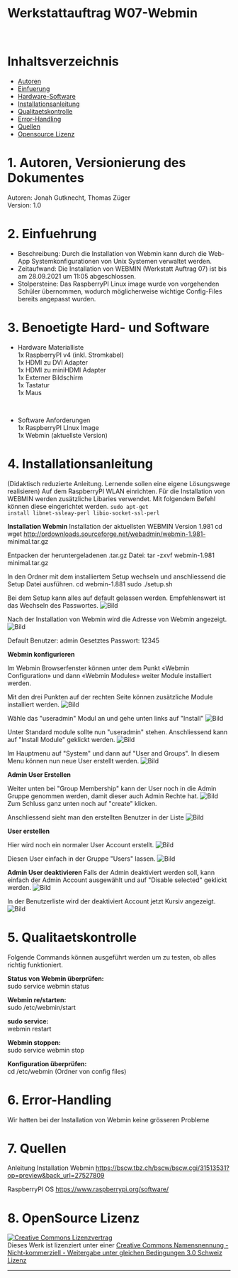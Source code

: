 
# Werkstattauftrag W07-Webmin
<br>

# Inhaltsverzeichnis
 - [Autoren](#1-autoren-versionierung-des-dokumentes)
 - [Einfuerung](#2-einfuehrung)
 - [Hardware-Software](#3-benoetigte-hard--und-software)
 - [Installationsanleitung](#4-installationsanleitung)
 - [Qualitaetskontrolle](#5-qualitaetskontrolle)
 - [Error-Handling](#6-error-handling)
 - [Quellen](#7-quellen)
 - [Opensource Lizenz](#8-opensource-lizenz)





# 1. Autoren, Versionierung des Dokumentes
Autoren: Jonah Gutknecht, Thomas Züger<br>
Version: 1.0
<br>



# 2. Einfuehrung 
   - Beschreibung: Durch die Installation von Webmin kann durch die Web-App Systemkonfigurationen von Unix Systemen verwaltet werden. <br>
   - Zeitaufwand: Die Installation von WEBMIN (Werkstatt Auftrag 07) ist bis am 28.09.2021 um 11:05 abgeschlossen.<br>
   - Stolpersteine: Das RaspberryPI Linux image wurde von vorgehenden Schüler übernommen, wodurch möglicherweise wichtige Config-Files bereits angepasst wurden.<br>

# 3. Benoetigte Hard- und Software
   - Hardware Materialliste<br>
  1x RaspberryPI v4 (inkl. Stromkabel)<br>
  1x HDMI zu DVI Adapter<br>
  1x HDMI zu miniHDMI Adapter<br>
  1x Externer Bildschirm<br>
  1x Tastatur<br>
  1x Maus<br>
  <br>

   - Software Anforderungen<br>
1x RaspberryPI LInux Image<br>
1x Webmin (aktuellste Version)<br>


# 4. Installationsanleitung
 (Didaktisch reduzierte Anleitung. Lernende sollen eine eigene Lösungswege realisieren)
 Auf dem RaspberryPI WLAN einrichten.
 Für die Installation von WEBMIN werden zusätzliche Libaries verwendet. Mit folgendem Befehl können diese eingerichtet werden.
 <code>sudo apt-get install libnet-ssleay-perl libio-socket-ssl-perl</code>

**Installation Webmin**
Installation der aktuellsten WEBMIN Version 1.981
cd wget http://prdownloads.sourceforge.net/webadmin/webmin-1.981-
minimal.tar.gz

Entpacken der heruntergeladenen .tar.gz Datei:
tar -zxvf webmin-1.981 minimal.tar.gz

In den Ordner mit dem installiertem Setup wechseln und anschliessend die Setup Datei ausführen.
cd webmin-1.881
sudo ./setup.sh

Bei dem Setup kann alles auf default gelassen werden. Empfehlenswert ist das Wechseln des Passwortes. 
![Bild](/Bilder/change_password.png)

Nach der Installation von Webmin wird die Adresse von Webmin angezeigt. 
![Bild](/Bilder/webmin_installation_finished.png)

Default Benutzer: admin
Gesetztes Passwort: 12345

**Webmin konfigurieren**

Im Webmin Browserfenster können unter dem Punkt «Webmin
Configuration» und dann «Webmin Modules» weiter Module installiert werden.

Mit den drei Punkten auf der rechten Seite können zusätzliche Module installiert werden.
![Bild](/Bilder/webmin_additionally_modules.png)

Wähle das "useradmin" Modul an und gehe unten links auf "Install"
![Bild](/Bilder/install_useradmin.png)

Unter Standard module sollte nun "useradmin" stehen. Anschliessend kann auf "Install Module" geklickt werden.
![Bild](/Bilder/install_module.png)

Im Hauptmenu auf "System" und dann auf "User and Groups". In diesem Menu können nun neue User erstellt werden.
![Bild](/Bilder/create_user.png)

**Admin User Erstellen**

Weiter unten bei "Group Membership" kann der User noch in die Admin Gruppe genommen werden, damit dieser auch Admin Rechte hat.
![Bild](/Bilder/group_membership.png)
Zum Schluss ganz unten noch auf "create" klicken.

Anschliessend sieht man den erstellten Benutzer in der Liste
![Bild](/Bilder/created_user.png)

**User erstellen**

Hier wird noch ein normaler User Account erstellt.
![Bild](/Bilder/create_user_account.png)

Diesen User einfach in der Gruppe "Users" lassen.
![Bild](/Bilder/group_membership2.png)

**Admin User deaktivieren**
Falls der Admin deaktiviert werden soll, kann einfach der Admin Account ausgewählt und auf "Disable selected" geklickt werden.
![Bild](/Bilder/admin_user_deactivate.png)

In der Benutzerliste wird der deaktiviert Account jetzt Kursiv angezeigt.
![Bild](/Bilder/disabled.png)



# 5. Qualitaetskontrolle
Folgende Commands können ausgeführt werden um zu testen, ob alles richtig funktioniert.

**Status von Webmin überprüfen:**<br>
sudo service webmin status

**Webmin re/starten:**<br>
sudo /etc/webmin/start

**sudo service:**<br>
webmin restart

**Webmin stoppen:**<br>
sudo service webmin stop

**Konfiguration überprüfen:**<br>
cd /etc/webmin (Ordner von config files)


# 6. Error-Handling 

Wir hatten bei der Installation von Webmin keine grösseren Probleme


# 7. Quellen
Anleitung Installation Webmin
https://bscw.tbz.ch/bscw/bscw.cgi/31513531?op=preview&back_url=27527809

RaspberryPI OS
https://www.raspberrypi.org/software/

# 8. OpenSource Lizenz

<a rel="license" href="http://creativecommons.org/licenses/by-nc-sa/3.0/ch/"><img alt="Creative Commons Lizenzvertrag" style="border-width:0" src="https://i.creativecommons.org/l/by-nc-sa/3.0/ch/88x31.png" /></a><br />Dieses Werk ist lizenziert unter einer <a rel="license" href="http://creativecommons.org/licenses/by-nc-sa/3.0/ch/">Creative Commons Namensnennung - Nicht-kommerziell - Weitergabe unter gleichen Bedingungen 3.0 Schweiz Lizenz</a>

 

- - -